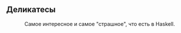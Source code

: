 Деликатесы
----------

<p align="center">Самое интересное и самое "страшное", что есть в Haskell.</p>
